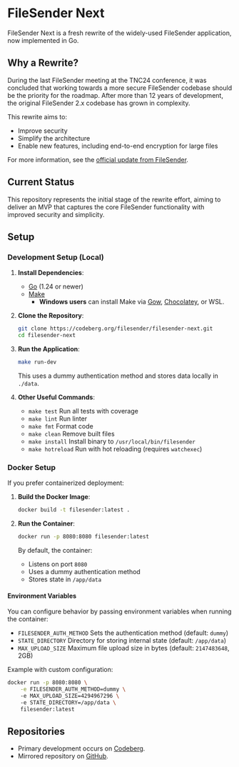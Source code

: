 # FileSender Next

FileSender Next is a fresh rewrite of the widely-used FileSender application, now implemented in Go.

## Why a Rewrite?

During the last FileSender meeting at the TNC24 conference, it was concluded that working towards a more secure FileSender codebase should be the priority for the roadmap. After more than 12 years of development, the original FileSender 2.x codebase has grown in complexity.

This rewrite aims to:

- Improve security
- Simplify the architecture
- Enable new features, including end-to-end encryption for large files

For more information, see the [official update from FileSender](https://filesender.org/filesender-online-infoshare-update-on-release-3-0-and-security-approach/).

## Current Status

This repository represents the initial stage of the rewrite effort, aiming to deliver an MVP that captures the core FileSender functionality with improved security and simplicity.

## Setup

### Development Setup (Local)

1. **Install Dependencies**:
    - [Go](https://golang.org/dl/) (1.24 or newer)
    - [Make](https://www.gnu.org/software/make/)
        - **Windows users** can install Make via [Gow](https://github.com/bmatzelle/gow), [Chocolatey](https://chocolatey.org/packages/make), or WSL.

2. **Clone the Repository**:

    ```sh
    git clone https://codeberg.org/filesender/filesender-next.git
    cd filesender-next
    ```

3. **Run the Application**:

    ```sh
    make run-dev
    ```

    This uses a dummy authentication method and stores data locally in `./data`.

4. **Other Useful Commands**:
    - `make test` Run all tests with coverage
    - `make lint` Run linter
    - `make fmt` Format code
    - `make clean` Remove built files
    - `make install` Install binary to `/usr/local/bin/filesender`
    - `make hotreload` Run with hot reloading (requires `watchexec`)

### Docker Setup

If you prefer containerized deployment:

1. **Build the Docker Image**:

    ```sh
    docker build -t filesender:latest .
    ```

2. **Run the Container**:

    ```sh
    docker run -p 8080:8080 filesender:latest
    ```

    By default, the container:

    - Listens on port `8080`
    - Uses a dummy authentication method
    - Stores state in `/app/data`

#### Environment Variables

You can configure behavior by passing environment variables when running the container:

- `FILESENDER_AUTH_METHOD` Sets the authentication method (default: `dummy`)
- `STATE_DIRECTORY` Directory for storing internal state (default: `/app/data`)
- `MAX_UPLOAD_SIZE` Maximum file upload size in bytes (default: `2147483648`, 2GB)

Example with custom configuration:
```sh
docker run -p 8080:8080 \
    -e FILESENDER_AUTH_METHOD=dummy \ 
    -e MAX_UPLOAD_SIZE=4294967296 \ 
    -e STATE_DIRECTORY=/app/data \ 
    filesender:latest
```

## Repositories

- Primary development occurs on [Codeberg](https://codeberg.org/filesender/filesender-next).
- Mirrored repository on [GitHub](https://github.com/filesender/filesender-next).

